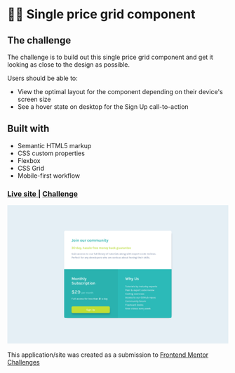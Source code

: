 # 👩‍💻 Single price grid component

## The challenge

The challenge is to build out this single price grid component and get it looking as close to the design as possible.

Users should be able to:

- View the optimal layout for the component depending on their device's screen size
- See a hover state on desktop for the Sign Up call-to-action

## Built with

- Semantic HTML5 markup
- CSS custom properties
- Flexbox
- CSS Grid
- Mobile-first workflow

<div>
  <h3>
    <a href= "https://amansgz.github.io/single-price-grid-component/">
      Live site
    </a>
    <span> | </span>
    <a href= "https://www.frontendmentor.io/challenges/single-price-grid-component-5ce41129d0ff452fec5abbbc/hub">
      Challenge
    </a>
  </h3>
</div>

![Design preview for the Single price grid component coding challenge](./styles/images/preview.png)

This application/site was created as a submission to <a href= "https://www.frontendmentor.io/">Frontend Mentor Challenges</a> 
